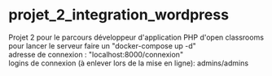 # projet_2_integration_wordpress
Projet 2 pour le parcours développeur d'application PHP d'open classrooms </br>
pour lancer le serveur faire un "docker-compose up -d"</br>
adresse de connexion : "localhost:8000/connexion"</br>
logins de connexion (à enlever lors de la mise en ligne): admins/admins
